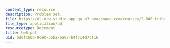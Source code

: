 ```yaml
---
content_type: resource
description: Problem set.
file: https://ol-ocw-studio-app-qa.s3.amazonaws.com/courses/2-800-tribology-fall-2004/bd0fc60b9ce035b26a87b4f714d7cf16_hw6.pdf
file_type: application/pdf
resourcetype: Document
title: hw6.pdf
uid: bd0fc60b-9ce0-35b2-6a87-b4f714d7cf16
---
```

